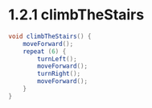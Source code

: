 # 1.2.1 climbTheStairs

```java
void climbTheStairs() {
    moveForward();
    repeat (6) {
        turnLeft();
        moveForward();
        turnRight();
        moveForward();
    }
}
```

